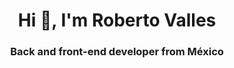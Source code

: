 <h1 align="center">Hi 👋, I'm Roberto Valles</h1>
<h3 align="center">Back and front-end developer from México</h3>
